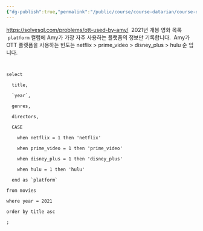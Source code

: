 ```yaml
---
{"dg-publish":true,"permalink":"/public/course/course-datarian/course-datarian/amy/","tags":["CASE"],"created":"2025-08-26T13:59:14.079+09:00","updated":"2025-08-29T16:08:45.792+09:00"}
---
```


https://solvesql.com/problems/ott-used-by-amy/
 2021년 개봉 영화 목록
 `platform` 컬럼에 Amy가 가장 자주 사용하는 플랫폼의 정보만 기록합니다. 
 Amy가 OTT 플랫폼을 사용하는 빈도는 netflix > prime_video > disney_plus > hulu 순 입니다.

```mysql
  

select

  title,

  `year`,

  genres,

  directors,

  CASE

    when netflix = 1 then 'netflix'

    when prime_video = 1 then 'prime_video'

    when disney_plus = 1 then 'disney_plus'

    when hulu = 1 then 'hulu'

  end as `platform`

from movies

where year = 2021

order by title asc

;
```